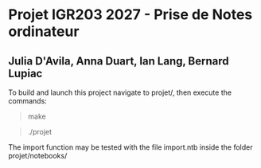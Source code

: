 # Projet IGR203 2027 - Prise de Notes ordinateur
## Julia D'Avila, Anna Duart, Ian Lang, Bernard Lupiac

To build and launch this project navigate to projet/, then execute the commands:

>   make

>   ./projet

The import function may be tested with the file import.ntb inside the folder projet/notebooks/
